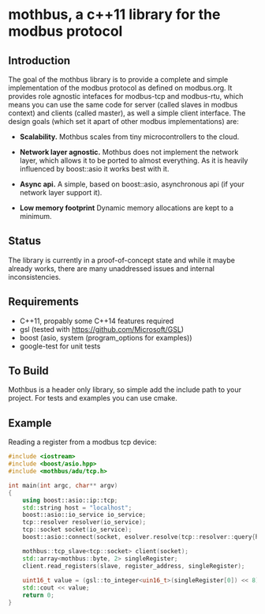 # mothbus, a c++11 library for the modbus protocol

## Introduction

The goal of the mothbus library is to provide a complete and simple implementation of the 
modbus protocol as defined on modbus.org. It provides role agnostic intefaces for modbus-tcp 
and modbus-rtu, which means you can use the same code for server (called slaves in modbus context)
and clients (called master), as well a simple client interface.
The design goals (which set it apart of other modbus implementations) are:

* **Scalability.** Mothbus scales from tiny microcontrollers to the cloud.

* **Network layer agnostic.**  Mothbus does not implement the network layer, which allows it to 
be ported to almost everything. As it is heavily influenced by boost::asio it works best with it.

* **Async api.** A simple, based on boost::asio, asynchronous api (if your network layer support it).

* **Low memory footprint** Dynamic memory allocations are kept to a minimum.

## Status

The library is currently in a proof-of-concept state and while it maybe already works, there are many
unaddressed issues and internal inconsistencies.

## Requirements

* C++11, propably some C++14 features required
* gsl (tested with https://github.com/Microsoft/GSL)
* boost (asio, system (program_options for examples))
* google-test for unit tests


## To Build

Mothbus is a header only library, so simple add the include path to your project.
For tests and examples you can use cmake.

## Example

Reading a register from a modbus tcp device:
```C++
#include <iostream>
#include <boost/asio.hpp>
#include <mothbus/adu/tcp.h>

int main(int argc, char** argv)
{	
	using boost::asio::ip::tcp;
	std::string host = "localhost";	
	boost::asio::io_service io_service;
	tcp::resolver resolver(io_service);
	tcp::socket socket(io_service);
	boost::asio::connect(socket, esolver.resolve(tcp::resolver::query{host, "502"}));

	mothbus::tcp_slave<tcp::socket> client(socket);
	std::array<mothbus::byte, 2> singleRegister;
	client.read_registers(slave, register_address, singleRegister);
	
	uint16_t value = (gsl::to_integer<uin16_t>(singleRegister[0]) << 8) + gsl::to_integer<uin16_t>(singleRegister[0]);
	std::cout << value;	
	return 0;
}
```